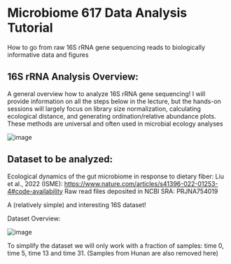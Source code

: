 
# Microbiome 617 Data Analysis Tutorial 


How to go from raw 16S rRNA gene sequencing reads to biologically informative data and figures


## 16S rRNA Analysis Overview: 

A general overview how to analyze 16S rRNA gene sequencing!
I will provide information on all the steps below in the lecture, but the hands-on sessions will largely focus on library size normalization, calculating ecological distance, and generating ordination/relative abundance plots. These methods are universal and often used in microbial ecology analyses




![image](https://github.com/user-attachments/assets/2971fe51-d085-4bae-8966-9ce372b88bcf)


## Dataset to be analyzed: 

Ecological dynamics of the gut microbiome in response to dietary fiber: Liu et al., 2022 (ISME): https://www.nature.com/articles/s41396-022-01253-4#code-availability
Raw read files deposited in NCBI SRA: PRJNA754019

A (relatively simple) and interesting 16S dataset! 

Dataset Overview: 

![image](https://github.com/user-attachments/assets/22a4868b-710d-4069-99b9-637b9acbe6c1)

To simplify the dataset we will only work with a fraction of samples: time 0, time 5, time 13 and time 31. (Samples from Hunan are also removed here)





